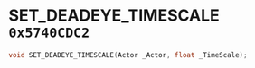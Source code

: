 # SET_DEADEYE_TIMESCALE `0x5740CDC2`

```cpp
void SET_DEADEYE_TIMESCALE(Actor _Actor, float _TimeScale);
```